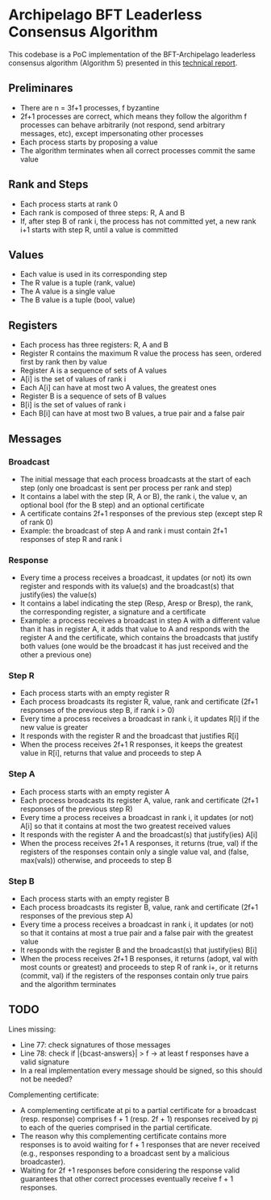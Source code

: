 # Archipelago BFT Leaderless Consensus Algorithm

This codebase is a PoC implementation of the BFT-Archipelago leaderless consensus algorithm (Algorithm 5) presented in this [technical report](https://infoscience.epfl.ch/entities/publication/dcd9f339-a6fc-4b35-a3a3-beda85890adb).

## Preliminares
- There are n = 3f+1 processes, f byzantine
- 2f+1 processes are correct, which means they follow the algorithm f processes can behave arbitrarily (not respond, send arbitrary messages, etc), except impersonating other processes 
- Each process starts by proposing a value
- The algorithm terminates when all correct processes commit the same value 


## Rank and Steps
- Each process starts at rank 0
- Each rank  is composed of three steps: R, A and B
- If, after step B of rank i, the process has not committed yet, a new rank i+1 starts with step R, until a value is committed


## Values
- Each value is used in its corresponding step
- The R value is a tuple (rank, value)
- The A value is a single value
- The B value is a tuple (bool, value)


## Registers
- Each process has three registers: R, A and B
- Register R contains the maximum R value the process has seen, ordered first by rank then by value
- Register A is a sequence of sets of A values
- A[i] is the set of values of rank i
- Each A[i] can have at most two A values, the greatest ones
- Register B is a sequence of sets of B values
- B[i] is the set of values of rank i
- Each B[i] can have at most two B values, a true pair and a false pair


## Messages
### Broadcast
- The initial message that each process broadcasts at the start of each step (only one broadcast is sent per process per rank and step)
- It contains a label with the step (R, A or B), the rank i, the value v, an optional bool (for the B step) and an optional certificate
- A certificate contains 2f+1 responses of the previous step (except step R of rank 0)
- Example: the broadcast of step A and rank i must contain 2f+1 responses of step R and rank i 

### Response
- Every time a process receives a broadcast, it updates (or not) its own register and responds with its value(s) and the broadcast(s) that justify(ies) the value(s) 
- It contains a label indicating the step (Resp, Aresp or Bresp), the rank, the corresponding register, a signature and a certificate
- Example: a process receives a broadcast in step A with a different value than it has in register A, it adds that value to A and responds with the register A and the certificate, which contains the broadcasts that justify both values (one would be the broadcast it has just received and the other a previous one)


### Step R
- Each process starts with an empty register R
- Each process broadcasts its register R, value, rank and certificate (2f+1 responses of the previous step B, if rank i > 0)
- Every time a process receives a broadcast in rank i, it updates R[i] if the new value is greater
- It responds with the register R and the broadcast that justifies R[i]
- When the process receives 2f+1 R responses, it keeps the greatest value in R[i], returns that value and proceeds to step A


### Step A
- Each process starts with an empty register A
- Each process broadcasts its register A, value, rank and certificate (2f+1 responses of the previous step R)
- Every time a process receives a broadcast in rank i, it updates (or not) A[i] so that it contains at most the two greatest received values
- It responds with the register A and the broadcast(s) that justify(ies) A[i]
- When the process receives 2f+1 A responses, it returns (true, val) if the registers of the responses contain only a single value val, and (false, max(vals)) otherwise, and proceeds to step B


### Step B
- Each process starts with an empty register B
- Each process broadcasts its register B, value, rank and certificate (2f+1 responses of the previous step A)
- Every time a process receives a broadcast in rank i, it updates (or not) so that it contains at most a true pair and a false pair with the greatest value
- It responds with the register B and the broadcast(s) that justify(ies) B[i]
- When the process receives 2f+1 B responses, it returns (adopt, val with most counts or greatest) and proceeds to step R of rank i+, or it returns (commit, val) if the registers of the responses contain only true pairs and the algorithm terminates

## TODO
Lines missing:
- Line 77: check signatures of those messages 
- Line 78: check if |{bcast-answers}| > f -> at least f responses have a valid signature
- In a real implementation every message should be signed, so this should not be needed?

Complementing certificate:
- A complementing certificate at pi to a partial certificate for a broadcast (resp. response) comprises f + 1 (resp. 2f + 1) responses received by pj to each of the queries comprised in the partial certificate. 
- The reason why this complementing certificate contains more responses is to avoid waiting for f + 1 responses that are never received (e.g., responses responding to a broadcast sent by a malicious broadcaster). 
- Waiting for 2f +1 responses before considering the response valid guarantees that other correct processes eventually receive f + 1 responses. 


